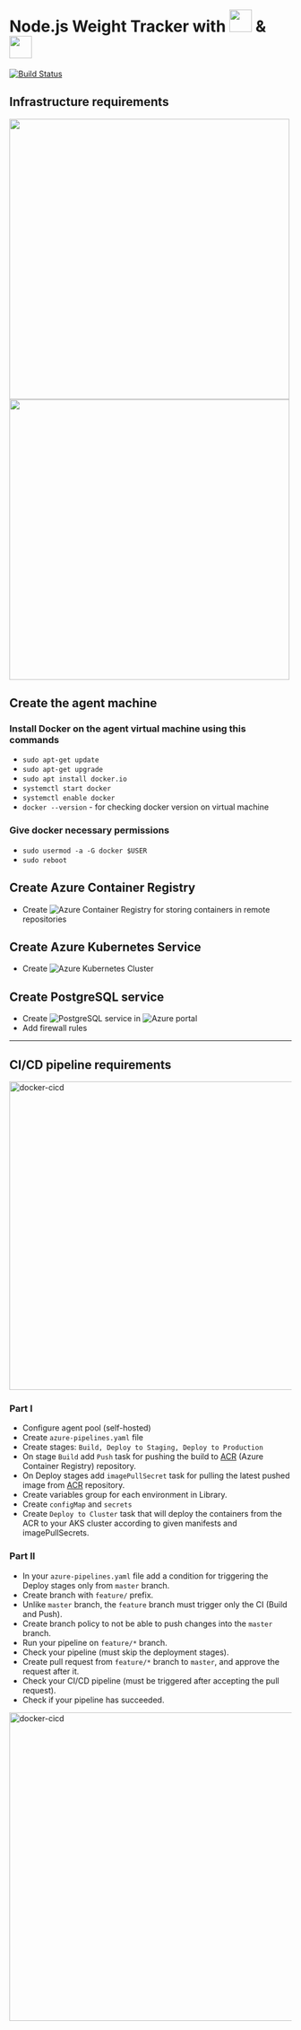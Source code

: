 # Node.js Weight Tracker with <img height="40px" src="https://user-images.githubusercontent.com/83014719/141646019-0eefacfd-8315-4fde-a667-6d7aa3aa12e1.PNG"> & <img height="40px" src="https://www.vectorlogo.zone/logos/kubernetes/kubernetes-icon.svg">

[![Build Status](https://dev.azure.com/parennut/Weight-Tracker-CICD/_apis/build/status/renatts.WeightTracker-Docker?branchName=master)](https://dev.azure.com/parennut/Weight-Tracker-CICD/_build/latest?definitionId=4&branchName=master)

##  Infrastructure requirements
<img width="500" src="https://user-images.githubusercontent.com/83014719/142743760-be29b5dc-819e-412a-9e3b-4d43673a7404.png">
<img width="500" src="https://user-images.githubusercontent.com/83014719/142743761-af2dad40-18d6-446a-be2a-ccc8bae640fa.png">


## Create the agent machine 

###  Install Docker on the agent virtual machine using this commands
* `sudo apt-get update`
* `sudo apt-get upgrade`
* `sudo apt install docker.io`
* `systemctl start docker`
* `systemctl enable docker`
* `docker --version` - for checking docker version on virtual machine

### Give docker necessary permissions
* `sudo usermod -a -G docker $USER`
* `sudo reboot`

## Create Azure Container Registry
* Create ![Azure Container Registry](https://portal.azure.com/#create/Microsoft.ContainerRegistry) for storing containers in remote repositories


## Create Azure Kubernetes Service
* Create ![Azure Kubernetes Cluster](https://portal.azure.com/#create/microsoft.aks)

## Create PostgreSQL service
* Create ![PostgreSQL](https://portal.azure.com/#create/Microsoft.PostgreSQLServer) service in ![Azure portal](https://portal.azure.com)
* Add firewall rules

---
##  CI/CD pipeline requirements
<img width="550" alt="docker-cicd" src="https://user-images.githubusercontent.com/83014719/142743862-3c90bf61-bab6-4287-bb4a-d016706c1fa2.png">

### Part I
* Configure agent pool (self-hosted)
* Create `azure-pipelines.yaml` file
* Create stages: `Build, Deploy to Staging, Deploy to Production` 
* On stage `Build` add `Push` task for pushing the build to [ACR](https://azure.microsoft.com/en-us/services/container-registry/#overview) (Azure Container Registry) repository.
* On Deploy stages add `imagePullSecret` task for pulling the latest pushed image from [ACR](https://azure.microsoft.com/en-us/services/container-registry/#overview) repository.
* Create variables group for each environment in Library.
* Create `configMap` and `secrets`
* Create `Deploy to Cluster` task that will deploy the containers from the ACR to your AKS cluster according to given manifests and imagePullSecrets.

### Part II
* In your `azure-pipelines.yaml` file add a condition for triggering the Deploy stages only from `master` branch.
* Create branch with `feature/` prefix.
* Unlike `master` branch, the `feature` branch must trigger only the CI (Build and Push).
* Create branch policy to not be able to push changes into the `master` branch.
* Run your pipeline on `feature/*` branch.
* Check your pipeline (must skip the deployment stages).
* Create pull request from `feature/*` branch to `master`, and approve the request after it.
* Check your CI/CD pipeline (must be triggered after accepting the pull request).
* Check if your pipeline has succeeded.

<img width="550" alt="docker-cicd" src="https://user-images.githubusercontent.com/83014719/141645085-6063daa6-8e25-46d0-96d8-46ecda3fa2de.png">


